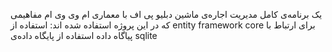 یک برنامه‌ی کامل مدیریت اجاره‌ی ماشین دبلیو پی اف با معماری ام وی وی ام
مفاهیمی که در این پروژه استفاده شده اند:
استفاده از entity framework core برای ارتباط با پیاگاه داده
استفاده از پایگاه داده‌ی sqlite
